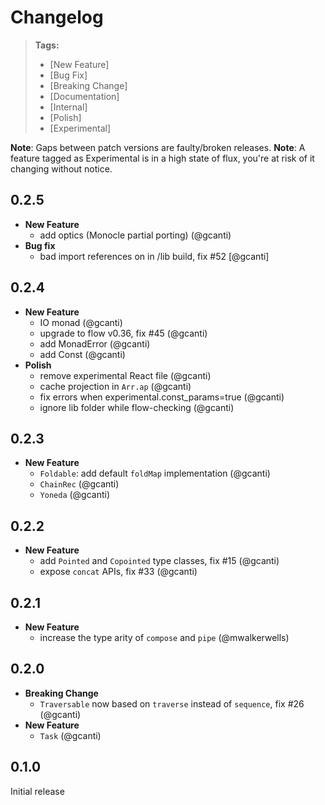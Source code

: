 # Changelog

> **Tags:**
> - [New Feature]
> - [Bug Fix]
> - [Breaking Change]
> - [Documentation]
> - [Internal]
> - [Polish]
> - [Experimental]

**Note**: Gaps between patch versions are faulty/broken releases.
**Note**: A feature tagged as Experimental is in a high state of flux, you're at risk of it changing without notice.

## 0.2.5

- **New Feature**
  - add optics (Monocle partial porting) (@gcanti)
- **Bug fix**
  - bad import references on in /lib build, fix #52 [@gcanti]

## 0.2.4

- **New Feature**
  - IO monad (@gcanti)
  - upgrade to flow v0.36, fix #45 (@gcanti)
  - add MonadError (@gcanti)
  - add Const (@gcanti)
- **Polish**
  - remove experimental React file (@gcanti)
  - cache projection in `Arr.ap` (@gcanti)
  - fix errors when experimental.const_params=true (@gcanti)
  - ignore lib folder while flow-checking (@gcanti)

## 0.2.3

- **New Feature**
  - `Foldable`: add default `foldMap` implementation (@gcanti)
  - `ChainRec` (@gcanti)
  - `Yoneda` (@gcanti)

## 0.2.2

- **New Feature**
  - add `Pointed` and `Copointed` type classes, fix #15 (@gcanti)
  - expose `concat` APIs, fix #33 (@gcanti)

## 0.2.1

- **New Feature**
  - increase the type arity of `compose` and `pipe` (@mwalkerwells)

## 0.2.0

- **Breaking Change**
  - `Traversable` now based on `traverse` instead of `sequence`, fix #26 (@gcanti)
- **New Feature**
  - `Task` (@gcanti)

## 0.1.0

Initial release
